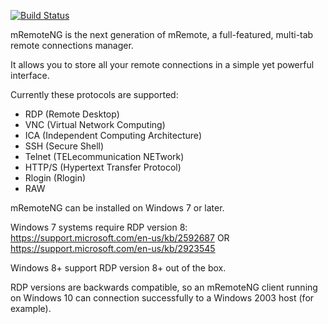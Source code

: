 [![Build Status](http://ec2-52-39-111-114.us-west-2.compute.amazonaws.com:8080/buildStatus/icon?job=mRemoteNG/mRemoteNG/develop)](http://ec2-52-39-111-114.us-west-2.compute.amazonaws.com:8080/job/mRemoteNG/mRemoteNG/develop)


mRemoteNG is the next generation of mRemote, a full-featured, multi-tab remote connections manager.

It allows you to store all your remote connections in a simple yet powerful interface.

Currently these protocols are supported:

 * RDP (Remote Desktop)
 * VNC (Virtual Network Computing)
 * ICA (Independent Computing Architecture)
 * SSH (Secure Shell)
 * Telnet (TELecommunication NETwork)
 * HTTP/S (Hypertext Transfer Protocol)
 * Rlogin (Rlogin)
 * RAW
 
mRemoteNG can be installed on Windows 7 or later.

Windows 7 systems require RDP version 8:
https://support.microsoft.com/en-us/kb/2592687 
OR
https://support.microsoft.com/en-us/kb/2923545

Windows 8+ support RDP version 8+ out of the box.

RDP versions are backwards compatible, so an mRemoteNG client running on Windows 10 can 
connection successfully to a Windows 2003 host (for example).